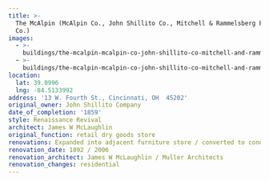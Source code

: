 ```yaml
---
title: >-
  The McAlpin (McAlpin Co., John Shillito Co., Mitchell & Rammelsberg Furniture
  Co.)
images:
  - >-
    buildings/the-mcalpin-mcalpin-co-john-shillito-co-mitchell-and-rammelsberg-furniture-co/the-mcalpin-mcalpin-co-john-shillito-co-mitchell-and-rammelsberg-furniture-co-0_f2zf3s
  - >-
    buildings/the-mcalpin-mcalpin-co-john-shillito-co-mitchell-and-rammelsberg-furniture-co/the-mcalpin-mcalpin-co-john-shillito-co-mitchell-and-rammelsberg-furniture-co-1_b0i09i
location:
  lat: 39.0996
  lng: -84.5133992
address: '13 W. Fourth St., Cincinnati, OH  45202'
original_owner: John Shillito Company
date_of_completion: '1859'
style: Renaissance Revival
architect: James W McLaughlin
original_function: retail dry goods store
renovations: Expanded into adjacent furniture store / converted to condominiums
renovation_date: 1892 / 2006
renovation_architect: James W McLaughlin / Muller Architects
renovation_changes: residential
---
```


